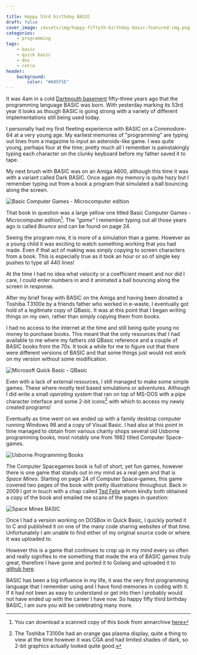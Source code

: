 ```yaml
---

title: Happy 53rd birthday BASIC
draft: false
cover_image: /assets/img/happy-fiftyth-birthday-basic-featured-img.png
categories:
    - programming
tags:
    - basic
    - quick basic
    - dos
    - retro
header:
    background:
        color: "#605F5E"
---
```


It was 4am in a cold [Dartmouth basement](http://www.dartmouth.edu/basicfifty/) fifty-three years ago that the programming language BASIC was born. With yesterday marking its 53rd year it looks as though BASIC is going strong with a variety of different implementations still being used today.

I personally had my first fleeting experience with BASIC on a Commodore-64 at a very young age. My earliest memories of "programming" are typing out lines from a magazine to input an asteroids-like game. I was quite young, perhaps four at the time; pretty much all I remember is painstakingly typing each character on the clunky keyboard before my father saved it to tape. 

My next brush with BASIC was on an Amiga A600, although this time it was with a variant called Dark BASIC. Once again my memory is quite hazy but I remember typing out from a book a program that simulated a ball bouncing along the screen.

![Basic Computer Games - Microcomputer edition](/assets/img/happy-fiftyth-birthday-basic-1.png "Basic Computer Games - Microcomputer edition")

That book in question was a large yellow one titled Basic Computer Games - Microcomputer edition[^1]. The _"game"_ I remember typing out all those years ago is called *Bounce* and can be found on page 24. 

Seeing the program now, it is more of a simulation than a game. However as a young child it was exciting to watch something working that you had made. Even if that act of making was simply copying to screen characters from a book. This is especially true as it took an hour or so of single key pushes to type all 440 lines! 

At the time I had no idea what velocity or a coefficient meant and nor did I care, I could enter numbers in and it animated a ball bouncing along the screen in response.

After my brief foray with BASIC on the Amiga and having been donated a Toshiba T3100e by a friends father who worked in e-waste, I eventually got hold of a legitimate copy of QBasic. It was at this point that I began writing things on my own, rather than simply copying them from books. 

I had no access to the internet at the time and still being quite young no money to purchase books. This meant that the only resources that I had available to me where my fathers old QBasic reference and a couple of BASIC books from the 70s. It took a while for me to figure out that there were different versions of BASIC and that some things just would not work on my version without some modification. 

![Microsoft Quick Basic - QBasic](/assets/img/happy-fiftyth-birthday-basic-2.png "Microsoft Quick Basic - QBasic")

Even with a lack of external resources, I still managed to make some simple games. These where mostly text based simulations or adventures. Although I did write a small _operating system_ that ran on top of MS-DOS with a pipe character interface and some 2-bit icons[^2] with which to access my newly created programs!

Eventually as time went on we ended up with a family desktop computer running Windows 98 and a copy of Visual Basic. I had also at this point in time managed to obtain from various charity shops several old Usborne programming books, most notably one from 1982 titled Computer Space-games.

![Usborne Programming Books](/assets/img/happy-fiftyth-birthday-basic-3.png "Usborne Programming Books")

The Computer Spacegames book is full of short, yet fun games, however there is one game that stands out in my mind as a real gem and that is _Space Mines_. Starting on page 24 of Computer Space-games, this game covered two pages of the book with pretty illustrations throughout. Back in 2009 I got in touch with a chap called [Ted Felix](http://www.tedfelix.com/books/index.html) whom kindly both obtained a copy of the book and emailed me scans of the pages in question:

![Space Mines BASIC](/assets/img/happy-fiftyth-birthday-basic-4.png "Space Mines BASIC")

Once I had a version working on DOSBox in Quick Basic, I quickly ported it to C and published it on one of the many code sharing websites of that time. Unfortunately I am unable to find either of my original source code or where it was uploaded to. 

However this is a game that continues to crop up in my mind every so often and really signifies to me something that made the era of BASIC games truly great, therefore I have gone and ported it to Golang and uploaded it to [github here](https://github.com/carbontwelve/go-space-mines).

BASIC has been a big influence in my life, it was the very first programming language that I remember using and I have fond memories in coding with it. If it had not been as easy to understand or get into then I probably would not have ended up with the career I have now. So happy fifty third birthday BASIC, I am sure you will be celebrating many more.

[^1]: You can download a scanned copy of this book from annarchive [here](https://annarchive.com/files/Basic_Computer_Games_Microcomputer_Edition.pdf)
[^2]: The Toshiba T3100e had an orange gas plasma display, quite a thing to view at the time however it was CGA and had limited shades of dark, so 2-bit graphics actually looked quite good.